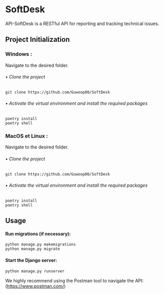 # SoftDesk

API-SoftDesk is a RESTful API for reporting and tracking technical issues.

## Project Initialization

### Windows :
Navigate to the desired folder.
###### • Clone the project

```
git clone https://github.com/Guwoop00/SoftDesk
```

###### • Activate the virtual environment and install the required packages

```
poetry install
poetry shell
```

### MacOS et Linux :
Navigate to the desired folder.
###### • Clone the project
```
git clone https://github.com/Guwoop00/SoftDesk
```

###### • Activate the virtual environment and install the required packages

```
poetry install
poetry shell
```

## Usage

#### Run migrations (if necessary):

```
python manage.py makemigrations
python manage.py migrate
```

#### Start the Django server:

```
python manage.py runserver
```
We highly recommend using the Postman tool to navigate the API:
(https://www.postman.com/)
